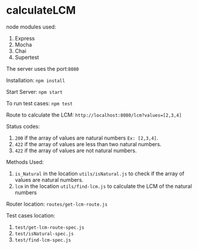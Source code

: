 # calculateLCM
node modules used:
1. Express
2. Mocha
3. Chai
4. Supertest

The server uses the port:```8080```

Installation:
 ```npm install```
 
Start Server:
 ```npm start```
 
To run test cases: 
 ```npm test```
 
Route to calculate the LCM:
```http://localhost:8080/lcm?values=[2,3,4]```

Status codes:
1. ```200``` if the array of values are natural numbers ```Ex: [2,3,4]```.
2. ```422``` if the array of values are less than two natural numbers.
3. ```422``` if the array of values are not natural numbers.

Methods Used: 
1. ```is_Natural``` in the location ```utils/isNatural.js``` to check if the array of values are natural numbers.
2. ```lcm``` in the location ```utils/find-lcm.js``` to calculate the LCM of the natural numbers

Router location:
 ```routes/get-lcm-route.js```
 
Test cases location:
1. ```test/get-lcm-route-spec.js```
2. ```test/isNatural-spec.js```
3. ```test/find-lcm-spec.js```
